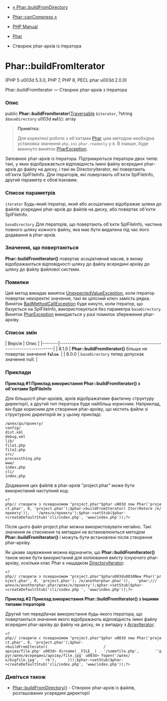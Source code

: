 - [« Phar::buildFromDirectory](phar.buildfromdirectory.md)
- [Phar::canCompress »](phar.cancompress.md)

- [PHP Manual](index.md)
- [Phar](class.phar.md)
- Створює phar-архів із ітератора

# Phar::buildFromIterator

(PHP 5 u003d 5.3.0, PHP 7, PHP 8, PECL phar u003d 2.0.0)

Phar::buildFromIterator — Створює phar-архів з ітератора

### Опис

public **Phar::buildFromIterator**([Traversable](class.traversable.md)
`$iterator`, ?string `$baseDirectory` u003d **`null`**): array

> **Примітка**:
>
> Для коректної роботи з об'єктами [Phar](class.phar.md) цим методом
> необхідна установка значення `php.ini` `phar.readonly` у `0`. В
> інакше, буде викинуто виняток
> [PharException](class.pharexception.md).

Заповнює phar-архів із ітератора. Підтримуються ітератори двох типів:
такі, у яких відображається відповідність імені файлу всередині
phar-архів до файлу на диску, і такі як DirectoryIterator, які
повертають об'єкти SplFileInfo. Для ітераторів, які повертають
об'єкти SplFileInfo, другий параметр є обов'язковим.

### Список параметрів

`iterator`
Будь-який ітератор, який або асоціативно відображає шляхи до файлів усередині
phar-архів до файлів на диску, або повертає об'єкти SplFileInfo.

`baseDirectory`
Для ітераторів, що повертають об'єкти SplFileInfo, частина повного шляху
кожного файлу, яка має бути видалена під час його додавання в
phar-архів.

### Значення, що повертаються

**Phar::buildFromIterator()** повертає асоціативний масив, в якому
відображаються відповідності шляху до файлу всередині архіву до шляху до файлу
файлової системи.

### Помилки

Цей метод викидає виняток
[UnexpectedValueException](class.unexpectedvalueexception.md), коли
ітератор повертає некоректні значення, такі як цілісний ключ
замість рядка. Виняток
[BadMethodCallException](class.badmethodcallexception.md) буде
кинуто, коли ітератор, що базується на SplFileInfo, використовується без
параметра `baseDirectory`. Виняток
[PharException](class.pharexception.md) викидається у разі помилок
збереження phar-архіву.

### Список змін

| Версія | Опис |
|--------|---------------------------------------- ----------------------------------|
| 8.1.0 | **Phar::buildFromIterator()** більше не повертає значення **`false`**. |
| 8.0.0 | `baseDirectory` тепер допускає значення null. |

### Приклади

**Приклад #1 Приклад використання **Phar::buildFromIterator()** з
об'єктами SplFileInfo**

Для більшості phar-архівів, архів відображатиме фактичну структуру
директорії, а другий тип ітератора буде найбільш корисним. Наприклад, він
буде корисним для створення phar-архіву, що містить файли зі структурою
директорій як у цьому прикладі:

``` examplescode
/шлях/до/проекту/
config/
dist.xml
debug.xml
lib/
file1.php
file2.php
src/
processthing.php
www/
index.php
cli/
index.php
````

Додавання цих файлів в phar-архів "project.phar" може бути
використаний наступний код:

`<?php// створити з псевдонімом "project.phar"$phar u003d new Phar('project.phar', 0, 'project.phar');$phar->buildFromIterator( Itor(Retore /к/проекту')),   '/шлях/к/проекту');$phar->setStub($phar->createDefaultStub('cli/index.php', 'www/index.php'));?> `

Після цього файл project.phar можна використовувати негайно. Такі
значення як стиснення та метадані не встановлюються методом
**Phar::buildFromIterator()** і можуть бути встановлені після створення
phar-архіву.

Як цікаве зауваження можна відзначити, що
**Phar::buildFromIterator()** також може бути використаний для
копіювання вмісту існуючого phar-архіву, оскільки клас Phar
є нащадком [DirectoryIterator](class.directoryiterator.md):

`<?php// створити з псевдонімом "project.phar"$pharu003du003dNew Phar('project.phar', 0, 'project.phar'); /к/anotherphar.phar')),   'phar:///шлях/к/anotherphar.phar/шлях/к/проекту');$phar->setStub($phar->createDefaultStub('cli/index.php ', 'www/index.php'));?> `

**Приклад #2 Приклад використання **Phar::buildFromIterator()** з іншими
типами ітераторів**

Другий тип передбачає використання будь-якого ітератора, що повертаються
значення якого відображають відповідність імені файлу всередині phar-архіву
до файлу на диску, як у випадку з
[ArrayIterator](class.arrayiterator.md):

`<?php// створити с псевдонімом "project.phar"$phar u003d new Phar('project.phar', 0, 'project.phar');$phar->buildFromIterator(                         /архіва/file.php' u003d> dirname(__FILE__) . '/somefile.php',       ''друг/шлях/всередині/архіву/file.jpg' u003d> fopen('/шлях/к/bigfile.jpg', ' rb'),     )));$phar->setStub($phar->createDefaultStub('cli/index.php', 'www/index.php'));?> `

### Дивіться також

- [Phar::buildFromDirectory()](phar.buildfromdirectory.md) - Створює
phar-архів із файлів, розташованих усередині директорії
